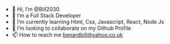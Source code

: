 - 👋 Hi, I’m @Bill2030
- 👀 I’m a Full Stack Developer
- 🌱 I’m currently learning Html, Css, Javascript, React, Node Js
- 💞️ I’m looking to collaborate on my Github Profile
- 📫 How to reach me benardbill@yahoo.co.uk

<!---
Bill2030/Bill2030 is a ✨ special ✨ repository because its `README.md` (this file) appears on your GitHub profile.
You can click the Preview link to take a look at your changes.
--->
